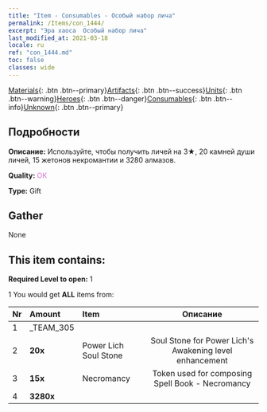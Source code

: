 ```yaml
---
title: "Item - Consumables - Особый набор лича"
permalink: /Items/con_1444/
excerpt: "Эра хаоса  Особый набор лича"
last_modified_at: 2021-03-18
locale: ru
ref: "con_1444.md"
toc: false
classes: wide
---
```

 [Materials](/ru/Items/){: .btn .btn--primary}[Artifacts](/ru/Items/Artifacts/){: .btn .btn--success}[Units](/ru/Items/Units/){: .btn .btn--warning}[Heroes](/ru/Items/Heroes/){: .btn .btn--danger}[Consumables](/ru/Items/Consumables/){: .btn .btn--info}[Unknown](/ru/Items/Unknown/){: .btn .btn--primary}

## Подробности
 **Описание:** Используйте, чтобы получить личей на 3★, 20 камней души личей, 15 жетонов некромантии и 3280 алмазов.

 **Quality:** <span style="color: #DA70D6">OK</span>

 **Type:** Gift

## Gather

  None

## This item contains:

 **Required Level to open:** 1

 1 You would get **ALL** items  from:

  | Nr | Amount |     Item    | Описание |
  |:---|:-------|:------------|:-----------:|
  | 1 | _TEAM_305 | 
  | 2 |  **20x** | Power Lich Soul Stone | Soul Stone for Power Lich's Awakening level enhancement  | 
  | 3 |  **15x** | Necromancy | Token used for composing Spell Book - Necromancy  | 
  | 4 |  **3280x** | <i class="fas fa-gem"/> |  | 
